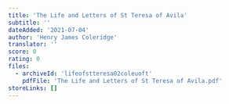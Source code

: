 ```yaml
---
title: 'The Life and Letters of St Teresa of Avila'
subtitle: ''
dateAdded: '2021-07-04'
author: 'Henry James Coleridge'
translator: ''
score: 0
rating: 0
files:
  - archiveId: 'lifeofstteresa02coleuoft'
    pdfFile: 'The Life and Letters of St Teresa of Avila.pdf'
storeLinks: []
---
```



